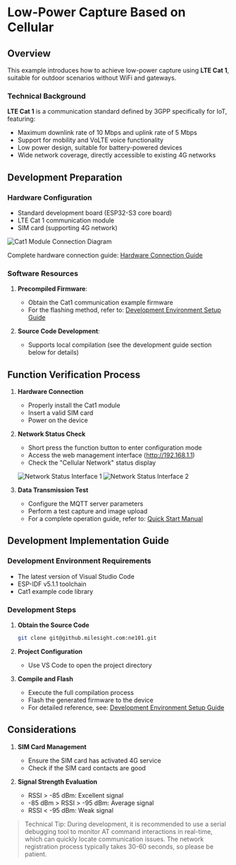 # Low-Power Capture Based on Cellular

## Overview

This example introduces how to achieve low-power capture using **LTE Cat 1**, suitable for outdoor scenarios without WiFi and gateways.

### Technical Background

**LTE Cat 1** is a communication standard defined by 3GPP specifically for IoT, featuring:

- Maximum downlink rate of 10 Mbps and uplink rate of 5 Mbps
- Support for mobility and VoLTE voice functionality
- Low power design, suitable for battery-powered devices
- Wide network coverage, directly accessible to existing 4G networks

## Development Preparation

### Hardware Configuration

- Standard development board (ESP32-S3 core board)
- LTE Cat 1 communication module
- SIM card (supporting 4G network)

![Cat1 Module Connection Diagram](/img/Overview/NE101/cat1PCBA.png)

Complete hardware connection guide: [Hardware Connection Guide](.././Hardware%20Guide/Hardware%20Connection)

### Software Resources

1. **Precompiled Firmware**:
   
   - Obtain the Cat1 communication example firmware
   - For the flashing method, refer to: [Development Environment Setup Guide](./../Software%20Guide/Development%20Environment%20Setup)

2. **Source Code Development**:
   
   - Supports local compilation (see the development guide section below for details)

## Function Verification Process

1. **Hardware Connection**
   
   - Properly install the Cat1 module
   - Insert a valid SIM card
   - Power on the device

2. **Network Status Check**
   
   - Short press the function button to enter configuration mode
   - Access the web management interface (http://192.168.1.1)
   - Check the "Cellular Network" status display
   
   ![Network Status Interface 1](/img/NE101_example_cat1_1.png)
   ![Network Status Interface 2](/img/NE101_example_cat1_2.png)

3. **Data Transmission Test**
   
   - Configure the MQTT server parameters
   - Perform a test capture and image upload
   - For a complete operation guide, refer to: [Quick Start Manual](./../Quick%20Start)

## Development Implementation Guide

### Development Environment Requirements

- The latest version of Visual Studio Code
- ESP-IDF v5.1.1 toolchain
- Cat1 example code library

### Development Steps

1. **Obtain the Source Code**
   
   ```bash
   git clone git@github.milesight.com:ne101.git
   ```

2. **Project Configuration**
   
   - Use VS Code to open the project directory

3. **Compile and Flash**
   
   - Execute the full compilation process
   - Flash the generated firmware to the device
   - For detailed reference, see: [Development Environment Setup Guide](./../Software%20Guide/Development%20Environment%20Setup)

## Considerations

1. **SIM Card Management**
   
   - Ensure the SIM card has activated 4G service
   - Check if the SIM card contacts are good

2. **Signal Strength Evaluation**
   
   - RSSI > -85 dBm: Excellent signal
   - -85 dBm > RSSI > -95 dBm: Average signal
   - RSSI < -95 dBm: Weak signal

> Technical Tip: During development, it is recommended to use a serial debugging tool to monitor AT command interactions in real-time, which can quickly locate communication issues. The network registration process typically takes 30-60 seconds, so please be patient.